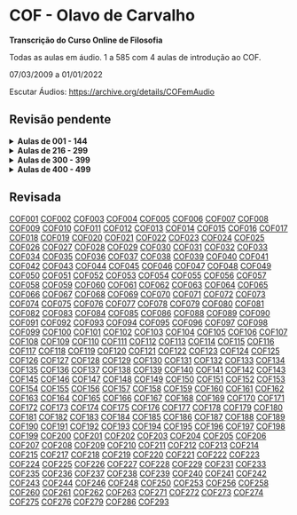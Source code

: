 # COF - Olavo de Carvalho

**Transcrição do Curso Online de Filosofia**

Todas as aulas em áudio. 1 a 585 com 4 aulas de introdução ao COF.

07/03/2009 a 01/01/2022

Escutar Áudios: https://archive.org/details/COFemAudio


## Revisão pendente
<details>
  <summary><b>Aulas de 001 - 144</b></summary>
	<br/>

|   Aula       |  Data        |  Título      |  acesso        |
|--------------|--------------|--------------|----------------|
| COF001   	   |   	          |    	         | [#PreCOF001](revisao_pendente\/%23PreCOF001.md) |
| COF002       |              |              | [#PreCOF002](revisao_pendente\/%23PreCOF002.md) |
| COF003       |              |              | [#PreCOF003 ](revisao_pendente\/%23PreCOF003.md)|
| COF004       |              |              | [#PreCOF004](revisao_pendente\/%23PreCOF004.md) |
| COF087       |              |              | [COF087](revisao_pendente\/COF087.md)           |
| COF144       |              |              | [COF144](revisao_pendente\/COF144.md)           |


</details>

<details>
  <summary><b>Aulas de 216 - 299</b></summary>
	<br/>


		
|   Aula       |  Data       |  Título      |  acesso        |
|--------------|-------------|--------------|----------------|
| COF216   	   |             |              |[COF216](revisao_pendente\/COF216.md)|
| COF230   	   |             |              |[COF230](revisao_pendente\/COF230.md)|
| COF232   	   |             |              |[COF232](revisao_pendente\/COF232.md)|
| COF234   	   |             |              |[COF234](revisao_pendente\/COF234.md)|
| COF245   	   |             |              |[COF245](revisao_pendente\/COF245.md)|
| COF247   	   |             |              |[COF247](revisao_pendente\/COF247.md)|
| COF249   	   |             |              |[COF249](revisao_pendente\/COF249.md)|
| COF251   	   |             |              |[COF251](revisao_pendente\/COF251.md)|
| COF252   	   |             |              |[COF252](revisao_pendente\/COF252.md)|
| COF254   	   |             |              |[COF254](revisao_pendente\/COF254.md)|
| COF255   	   |             |              |[COF255](revisao_pendente\/COF255.md)|
| COF257   	   |             |              |[COF257](revisao_pendente\/COF257.md)|
| COF259   	   |             |              |[COF259](revisao_pendente\/COF259.md)|
| COF264   	   |             |              |[COF264](revisao_pendente\/COF264.md)|
| COF265   	   |             |              |[COF265](revisao_pendente\/COF265.md)|
| COF266   	   |             |              |[COF266](revisao_pendente\/COF266.md)|
| COF267   	   |             |              |[COF267](revisao_pendente\/COF267.md)|
| COF268   	   |             |              |[COF268](revisao_pendente\/COF268.md)|
| COF269   	   |             |              |[COF269](revisao_pendente\/COF269.md)|
| COF270   	   |             |              |[COF270](revisao_pendente\/COF270.md)|
| COF277   	   |             |              |[COF277](revisao_pendente\/COF277.md)|
| COF278   	   |             |              |[COF278](revisao_pendente\/COF278.md)|
| COF280   	   |             |              |[COF280](revisao_pendente\/COF280.md)|
| COF281   	   |             |              |[COF281](revisao_pendente\/COF281.md)|
| COF282   	   |             |              |[COF282](revisao_pendente\/COF282.md)|
| COF283   	   |             |              |[COF283](revisao_pendente\/COF283.md)|
| COF284   	   |             |              |[COF284](revisao_pendente\/COF284.md)|
| COF285   	   |             |              |[COF285](revisao_pendente\/COF285.md)|
| COF287   	   |             |              |[COF287](revisao_pendente\/COF287.md)|
| COF288   	   |             |              |[COF288](revisao_pendente\/COF288.md)|
| COF289   	   |             |              |[COF289](revisao_pendente\/COF289.md)|
| COF290   	   |             |              |[COF290](revisao_pendente\/COF290.md)|
| COF291   	   |             |              |[COF291](revisao_pendente\/COF291.md)|
| COF292   	   |             |              |[COF292](revisao_pendente\/COF292.md)|
| COF294   	   |             |              |[COF294](revisao_pendente\/COF294.md)|
| COF295   	   |             |              |[COF295](revisao_pendente\/COF295.md)|
| COF296   	   |             |              |[COF296](revisao_pendente\/COF296.md)|
| COF297   	   |             |              |[COF297](revisao_pendente\/COF297.md)|
| COF298   	   |             |              |[COF298](revisao_pendente\/COF298.md)|
| COF299   	   |             |              |[COF299](revisao_pendente\/COF299.md)|

</details>


<details>
  <summary><b>Aulas de 300 - 399</b></summary>
	<br/>


		
|   Aula       |  Data       |  Título      |  acesso        |
|--------------|-------------|--------------|----------------|
|COF300|||[COF300](revisao_pendente\/COF300.md)|
|COF301|||[COF301](revisao_pendente\/COF301.md)|
|COF302|||[COF302](revisao_pendente\/COF302.md)|
|COF303|||[COF303](revisao_pendente\/COF303.md)|
|COF304|||[COF304](revisao_pendente\/COF304.md)|
|COF305|||[COF305](revisao_pendente\/COF305.md)|
|COF306|||[COF306](revisao_pendente\/COF306.md)|
|COF307|||[COF307](revisao_pendente\/COF307.md)|
|COF308|||[COF308](revisao_pendente\/COF308.md)|
|COF309|||[COF309](revisao_pendente\/COF309.md)|
|COF310|||[COF310](revisao_pendente\/COF310.md)|
|COF311|||[COF311](revisao_pendente\/COF311.md)|
|COF312|||[COF312](revisao_pendente\/COF312.md)|
|COF313|||[COF313](revisao_pendente\/COF313.md)|
|COF314|||[COF314](revisao_pendente\/COF314.md)|
|COF315|||[COF315](revisao_pendente\/COF315.md)|
|COF316|||[COF316](revisao_pendente\/COF316.md)|
|COF317|||[COF317](revisao_pendente\/COF317.md)|
|COF318|||[COF318](revisao_pendente\/COF318.md)|
|COF319|||[COF319](revisao_pendente\/COF319.md)|
|COF320|||[COF320](revisao_pendente\/COF320.md)|
|COF321|||[COF321](revisao_pendente\/COF321.md)|
|COF322|||[COF322](revisao_pendente\/COF322.md)|
|COF323|||[COF323](revisao_pendente\/COF323.md)|
|COF324|||[COF324](revisao_pendente\/COF324.md)|
|COF325|||[COF325](revisao_pendente\/COF325.md)|
|COF326|||[COF326](revisao_pendente\/COF326.md)|
|COF327|||[COF327](revisao_pendente\/COF327.md)|
|COF328|||[COF328](revisao_pendente\/COF328.md)|
|COF329|||[COF329](revisao_pendente\/COF329.md)|
|COF330|||[COF330](revisao_pendente\/COF330.md)|
|COF331|||[COF331](revisao_pendente\/COF331.md)|
|COF332|||[COF332](revisao_pendente\/COF332.md)|
|COF333|||[COF333](revisao_pendente\/COF333.md)|
|COF334|||[COF334](revisao_pendente\/COF334.md)|
|COF335|||[COF335](revisao_pendente\/COF335.md)|
|COF336|||[COF336](revisao_pendente\/COF336.md)|
|COF337|||[COF337](revisao_pendente\/COF337.md)|
|COF338|||[COF338](revisao_pendente\/COF338.md)|
|COF339|||[COF339](revisao_pendente\/COF339.md)|
|COF340|||[COF340](revisao_pendente\/COF340.md)|
|COF341|||[COF341](revisao_pendente\/COF341.md)|
|COF342|||[COF342](revisao_pendente\/COF342.md)|
|COF343|||[COF343](revisao_pendente\/COF343.md)|
|COF344|||[COF344](revisao_pendente\/COF344.md)|
|COF345|||[COF345](revisao_pendente\/COF345.md)|
|COF346|||[COF346](revisao_pendente\/COF346.md)|
|COF347|||[COF347](revisao_pendente\/COF347.md)|
|COF348|||[COF348](revisao_pendente\/COF348.md)|
|COF349|||[COF349](revisao_pendente\/COF349.md)|
|COF350|||[COF350](revisao_pendente\/COF350.md)|
|COF351|||[COF351](revisao_pendente\/COF351.md)|
|COF352|||[COF352](revisao_pendente\/COF352.md)|
|COF353|||[COF353](revisao_pendente\/COF353.md)|
|COF354|||[COF354](revisao_pendente\/COF354.md)|
|COF355|||[COF355](revisao_pendente\/COF355.md)|
|COF356|||[COF356](revisao_pendente\/COF356.md)|
|COF357|||[COF357](revisao_pendente\/COF357.md)|
|COF358|||[COF358](revisao_pendente\/COF358.md)|
|COF359|||[COF359](revisao_pendente\/COF359.md)|
|COF360|||[COF360](revisao_pendente\/COF360.md)|
|COF361|||[COF361](revisao_pendente\/COF361.md)|
|COF362|||[COF362](revisao_pendente\/COF362.md)|
|COF363|||[COF363](revisao_pendente\/COF363.md)|
|COF364|||[COF364](revisao_pendente\/COF364.md)|
|COF365|||[COF365](revisao_pendente\/COF365.md)|
|COF366|||[COF366](revisao_pendente\/COF366.md)|
|COF367|||[COF367](revisao_pendente\/COF367.md)|
|COF368|||[COF368](revisao_pendente\/COF368.md)|
|COF369|||[COF369](revisao_pendente\/COF369.md)|
|COF370|||[COF370](revisao_pendente\/COF370.md)|
|COF371|||[COF371](revisao_pendente\/COF371.md)|
|COF372|||[COF372](revisao_pendente\/COF372.md)|
|COF373|||[COF373](revisao_pendente\/COF373.md)|
|COF374|||[COF374](revisao_pendente\/COF374.md)|
|COF375|||[COF375](revisao_pendente\/COF375.md)|
|COF376|||[COF376](revisao_pendente\/COF376.md)|
|COF377|||[COF377](revisao_pendente\/COF377.md)|
|COF378|||[COF378](revisao_pendente\/COF378.md)|
|COF379|||[COF379](revisao_pendente\/COF379.md)|
|COF380|||[COF380](revisao_pendente\/COF380.md)|
|COF381|||[COF381](revisao_pendente\/COF381.md)|
|COF382|||[COF382](revisao_pendente\/COF382.md)|
|COF383|||[COF383](revisao_pendente\/COF383.md)|
|COF384|||[COF384](revisao_pendente\/COF384.md)|
|COF385|||[COF385](revisao_pendente\/COF385.md)|
|COF386|||[COF386](revisao_pendente\/COF386.md)|
|COF387|||[COF387](revisao_pendente\/COF387.md)|
|COF388|||[COF388](revisao_pendente\/COF388.md)|
|COF389|||[COF389](revisao_pendente\/COF389.md)|
|COF390|||[COF390](revisao_pendente\/COF390.md)|
|COF391|||[COF391](revisao_pendente\/COF391.md)|
|COF392|||[COF392](revisao_pendente\/COF392.md)|
|COF393|||[COF393](revisao_pendente\/COF393.md)|
|COF394|||[COF394](revisao_pendente\/COF394.md)|
|COF395|||[COF395](revisao_pendente\/COF395.md)|
|COF396|||[COF396](revisao_pendente\/COF396.md)|
|COF397|||[COF397](revisao_pendente\/COF397.md)|
|COF398|||[COF398](revisao_pendente\/COF398.md)|
|COF399|||[COF399](revisao_pendente\/COF399.md)|

</details>


<details>
  <summary><b>Aulas de 400 - 499</b></summary>
	<br/>

|   Aula       |  Data       |  Título      |  acesso        |
|--------------|-------------|--------------|----------------|
|COF400|||[COF400](revisao_pendente\/COF400.md)|
|COF401|||[COF401](revisao_pendente\/COF401.md)|
|COF402|||[COF402](revisao_pendente\/COF402.md)|
|COF403|||[COF403](revisao_pendente\/COF403.md)|
|COF404|||[COF404](revisao_pendente\/COF404.md)|
|COF405|||[COF405](revisao_pendente\/COF405.md)|
|COF406|||[COF406](revisao_pendente\/COF406.md)|
|COF407|||[COF407](revisao_pendente\/COF407.md)|
|COF408|||[COF408](revisao_pendente\/COF408.md)|
|COF409|||[COF409](revisao_pendente\/COF409.md)|
|COF410|||[COF410](revisao_pendente\/COF410.md)|
|COF411|||[COF411](revisao_pendente\/COF411.md)|
|COF412|||[COF412](revisao_pendente\/COF412.md)|
|COF413|||[COF413](revisao_pendente\/COF413.md)|
|COF414|||[COF414](revisao_pendente\/COF414.md)|
|COF415|||[COF415](revisao_pendente\/COF415.md)|
|COF416|||[COF416](revisao_pendente\/COF416.md)|
|COF417|||[COF417](revisao_pendente\/COF417.md)|
|COF418|||[COF418](revisao_pendente\/COF418.md)|
|COF419|||[COF419](revisao_pendente\/COF419.md)|
|COF420|||[COF420](revisao_pendente\/COF420.md)|
|COF421|||[COF421](revisao_pendente\/COF421.md)|
|COF422|||[COF422](revisao_pendente\/COF422.md)|
|COF423|||[COF423](revisao_pendente\/COF423.md)|
|COF424|||[COF424](revisao_pendente\/COF424.md)|
|COF425|||[COF425](revisao_pendente\/COF425.md)|
|COF426|||[COF426](revisao_pendente\/COF426.md)|
|COF427|||[COF427](revisao_pendente\/COF427.md)|
|COF428|||[COF428](revisao_pendente\/COF428.md)|
|COF429|||[COF429](revisao_pendente\/COF429.md)|
|COF430|||[COF430](revisao_pendente\/COF430.md)|
|COF431|||[COF431](revisao_pendente\/COF431.md)|
|COF432|||[COF432](revisao_pendente\/COF432.md)|
|COF433|||[COF433](revisao_pendente\/COF433.md)|
|COF434|||[COF434](revisao_pendente\/COF434.md)|
|COF435|||[COF435](revisao_pendente\/COF435.md)|
|COF436|||[COF436](revisao_pendente\/COF436.md)|
|COF437|||[COF437](revisao_pendente\/COF437.md)|
|COF438|||[COF438](revisao_pendente\/COF438.md)|
|COF439|||[COF439](revisao_pendente\/COF439.md)|
|COF440|||[COF440](revisao_pendente\/COF440.md)|
|COF441|||[COF441](revisao_pendente\/COF441.md)|
|COF442|||[COF442](revisao_pendente\/COF442.md)|
|COF443|||[COF443](revisao_pendente\/COF443.md)|
|COF444|||[COF444](revisao_pendente\/COF444.md)|
|COF445|||[COF445](revisao_pendente\/COF445.md)|
|COF446|||[COF446](revisao_pendente\/COF446.md)|
|COF447|||[COF447](revisao_pendente\/COF447.md)|
|COF448|||[COF448](revisao_pendente\/COF448.md)|
|COF449|||[COF449](revisao_pendente\/COF449.md)|
|COF450|||[COF450](revisao_pendente\/COF450.md)|
|COF451|||[COF451](revisao_pendente\/COF451.md)|
|COF452|||[COF452](revisao_pendente\/COF452.md)|
|COF453|||[COF453](revisao_pendente\/COF453.md)|
|COF454|||[COF454](revisao_pendente\/COF454.md)|
|COF455|||[COF455](revisao_pendente\/COF455.md)|
|COF456|||[COF456](revisao_pendente\/COF456.md)|
|COF457|||[COF457](revisao_pendente\/COF457.md)|
|COF458|||[COF458](revisao_pendente\/COF458.md)|
|COF459|||[COF459](revisao_pendente\/COF459.md)|
|COF460|||[COF460](revisao_pendente\/COF460.md)|
|COF461|||[COF461](revisao_pendente\/COF461.md)|
|COF462|||[COF462](revisao_pendente\/COF462.md)|
|COF463|||[COF463](revisao_pendente\/COF463.md)|
|COF464|||[COF464](revisao_pendente\/COF464.md)|
|COF465|||[COF465](revisao_pendente\/COF465.md)|
|COF466|||[COF466](revisao_pendente\/COF466.md)|
|COF467|||[COF467](revisao_pendente\/COF467.md)|
|COF468|||[COF468](revisao_pendente\/COF468.md)|
|COF469|||[COF469](revisao_pendente\/COF469.md)|
|COF470|||[COF470](revisao_pendente\/COF470.md)|
|COF471|||[COF471](revisao_pendente\/COF471.md)|
|COF472|||[COF472](revisao_pendente\/COF472.md)|
|COF473|||[COF473](revisao_pendente\/COF473.md)|
|COF474|||[COF474](revisao_pendente\/COF474.md)|
|COF475|||[COF475](revisao_pendente\/COF475.md)|
|COF476|||[COF476](revisao_pendente\/COF476.md)|
|COF477|||[COF477](revisao_pendente\/COF477.md)|
|COF478|||[COF478](revisao_pendente\/COF478.md)|
|COF479|||[COF479](revisao_pendente\/COF479.md)|
|COF480|||[COF480](revisao_pendente\/COF480.md)|
|COF481|||[COF481](revisao_pendente\/COF481.md)|
|COF482|||[COF482](revisao_pendente\/COF482.md)|
|COF483|||[COF483](revisao_pendente\/COF483.md)|
|COF484|||[COF484](revisao_pendente\/COF484.md)|
|COF485|||[COF485](revisao_pendente\/COF485.md)|
|COF486|||[COF486](revisao_pendente\/COF486.md)|
|COF487|||[COF487](revisao_pendente\/COF487.md)|
|COF488|||[COF488](revisao_pendente\/COF488.md)|
|COF489|||[COF489](revisao_pendente\/COF489.md)|
|COF490|||[COF490](revisao_pendente\/COF490.md)|
|COF491|||[COF491](revisao_pendente\/COF491.md)|
|COF492|||[COF492](revisao_pendente\/COF492.md)|
|COF493|||[COF493](revisao_pendente\/COF493.md)|
|COF494|||[COF494](revisao_pendente\/COF494.md)|
|COF495|||[COF495](revisao_pendente\/COF495.md)|
|COF496|||[COF496](revisao_pendente\/COF496.md)|
|COF497|||[COF497](revisao_pendente\/COF497.md)|
|COF498|||[COF498](revisao_pendente\/COF498.md)|
|COF499|||[COF499](revisao_pendente\/COF499.md)|



</details>

## Revisada

[COF001](revisadas\/COF001.md) [COF002](revisadas\/COF002.md) [COF003](revisadas\/COF003.md) [COF004](revisadas\/COF004.md) [COF005](revisadas\/COF005.md) [COF006](revisadas\/COF006.md) [COF007](revisadas\/COF007.md) [COF008](revisadas\/COF008.md) [COF009](revisadas\/COF009.md) [COF010](revisadas\/COF010.md) [COF011](revisadas\/COF011.md) [COF012](revisadas\/COF012.md) [COF013](revisadas\/COF013.md) [COF014](revisadas\/COF014.md) [COF015](revisadas\/COF015.md) [COF016](revisadas\/COF016.md) [COF017](revisadas\/COF017.md) [COF018](revisadas\/COF018.md) [COF019](revisadas\/COF019.md) [COF020](revisadas\/COF020.md) [COF021](revisadas\/COF021.md) [COF022](revisadas\/COF022.md) [COF023](revisadas\/COF023.md) [COF024](revisadas\/COF024.md) [COF025](revisadas\/COF025.md) [COF026](revisadas\/COF026.md) [COF027](revisadas\/COF027.md) [COF028](revisadas\/COF028.md) [COF029](revisadas\/COF029.md) [COF030](revisadas\/COF030.md) [COF031](revisadas\/COF031.md) [COF032](revisadas\/COF032.md) [COF033](revisadas\/COF033.md) [COF034](revisadas\/COF034.md) [COF035](revisadas\/COF035.md) [COF036](revisadas\/COF036.md) [COF037](revisadas\/COF037.md) [COF038](revisadas\/COF038.md) [COF039](revisadas\/COF039.md) [COF040](revisadas\/COF040.md) [COF041](revisadas\/COF041.md) [COF042](revisadas\/COF042.md) [COF043](revisadas\/COF043.md) [COF044](revisadas\/COF044.md) [COF045](revisadas\/COF045.md) [COF046](revisadas\/COF046.md) [COF047](revisadas\/COF047.md) [COF048](revisadas\/COF048.md) [COF049](revisadas\/COF049.md) [COF050](revisadas\/COF050.md) [COF051](revisadas\/COF051.md) [COF052](revisadas\/COF052.md) [COF053](revisadas\/COF053.md) [COF054](revisadas\/COF054.md) [COF055](revisadas\/COF055.md) [COF056](revisadas\/COF056.md) [COF057](revisadas\/COF057.md) [COF058](revisadas\/COF058.md) [COF059](revisadas\/COF059.md) [COF060](revisadas\/COF060.md) [COF061](revisadas\/COF061.md) [COF062](revisadas\/COF062.md) [COF063](revisadas\/COF063.md) [COF064](revisadas\/COF064.md) [COF065](revisadas\/COF065.md) [COF066](revisadas\/COF066.md) [COF067](revisadas\/COF067.md) [COF068](revisadas\/COF068.md) [COF069](revisadas\/COF069.md) [COF070](revisadas\/COF070.md) [COF071](revisadas\/COF071.md) [COF072](revisadas\/COF072.md) [COF073](revisadas\/COF073.md) [COF074](revisadas\/COF074.md) [COF075](revisadas\/COF075.md) [COF076](revisadas\/COF076.md) [COF077](revisadas\/COF077.md) [COF078](revisadas\/COF078.md) [COF079](revisadas\/COF079.md) [COF080](revisadas\/COF080.md) [COF081](revisadas\/COF081.md) [COF082](revisadas\/COF082.md) [COF083](revisadas\/COF083.md) [COF084](revisadas\/COF084.md) [COF085](revisadas\/COF085.md) [COF086](revisadas\/COF086.md) [COF088](revisadas\/COF088.md) [COF089](revisadas\/COF089.md) [COF090](revisadas\/COF090.md) [COF091](revisadas\/COF091.md) [COF092](revisadas\/COF092.md) [COF093](revisadas\/COF093.md) [COF094](revisadas\/COF094.md) [COF095](revisadas\/COF095.md) [COF096](revisadas\/COF096.md) [COF097](revisadas\/COF097.md) [COF098](revisadas\/COF098.md) [COF099](revisadas\/COF099.md) [COF100](revisadas\/COF100.md) [COF101](revisadas\/COF101.md) [COF102](revisadas\/COF102.md) [COF103](revisadas\/COF103.md) [COF104](revisadas\/COF104.md) [COF105](revisadas\/COF105.md) [COF106](revisadas\/COF106.md) [COF107](revisadas\/COF107.md) [COF108](revisadas\/COF108.md) [COF109](revisadas\/COF109.md) [COF110](revisadas\/COF110.md) [COF111](revisadas\/COF111.md) [COF112](revisadas\/COF112.md) [COF113](revisadas\/COF113.md) [COF114](revisadas\/COF114.md) [COF115](revisadas\/COF115.md) [COF116](revisadas\/COF116.md) [COF117](revisadas\/COF117.md) [COF118](revisadas\/COF118.md) [COF119](revisadas\/COF119.md) [COF120](revisadas\/COF120.md) [COF121](revisadas\/COF121.md) [COF122](revisadas\/COF122.md) [COF123](revisadas\/COF123.md) [COF124](revisadas\/COF124.md) [COF125](revisadas\/COF125.md) [COF126](revisadas\/COF126.md) [COF127](revisadas\/COF127.md) [COF128](revisadas\/COF128.md) [COF129](revisadas\/COF129.md) [COF130](revisadas\/COF130.md) [COF131](revisadas\/COF131.md) [COF132](revisadas\/COF132.md) [COF133](revisadas\/COF133.md) [COF134](revisadas\/COF134.md) [COF135](revisadas\/COF135.md) [COF136](revisadas\/COF136.md) [COF137](revisadas\/COF137.md) [COF138](revisadas\/COF138.md) [COF139](revisadas\/COF139.md) [COF140](revisadas\/COF140.md) [COF141](revisadas\/COF141.md) [COF142](revisadas\/COF142.md) [COF143](revisadas\/COF143.md) [COF145](revisadas\/COF145.md) [COF146](revisadas\/COF146.md) [COF147](revisadas\/COF147.md) [COF148](revisadas\/COF148.md) [COF149](revisadas\/COF149.md) [COF150](revisadas\/COF150.md) [COF151](revisadas\/COF151.md) [COF152](revisadas\/COF152.md) [COF153](revisadas\/COF153.md) [COF154](revisadas\/COF154.md) [COF155](revisadas\/COF155.md) [COF156](revisadas\/COF156.md) [COF157](revisadas\/COF157.md) [COF158](revisadas\/COF158.md) [COF159](revisadas\/COF159.md) [COF160](revisadas\/COF160.md) [COF161](revisadas\/COF161.md) [COF162](revisadas\/COF162.md) [COF163](revisadas\/COF163.md) [COF164](revisadas\/COF164.md) [COF165](revisadas\/COF165.md) [COF166](revisadas\/COF166.md) [COF167](revisadas\/COF167.md) [COF168](revisadas\/COF168.md) [COF169](revisadas\/COF169.md) [COF170](revisadas\/COF170.md) [COF171](revisadas\/COF171.md) [COF172](revisadas\/COF172.md) [COF173](revisadas\/COF173.md) [COF174](revisadas\/COF174.md) [COF175](revisadas\/COF175.md) [COF176](revisadas\/COF176.md) [COF177](revisadas\/COF177.md) [COF178](revisadas\/COF178.md) [COF179](revisadas\/COF179.md) [COF180](revisadas\/COF180.md) [COF181](revisadas\/COF181.md) [COF182](revisadas\/COF182.md) [COF183](revisadas\/COF183.md) [COF184](revisadas\/COF184.md) [COF185](revisadas\/COF185.md) [COF186](revisadas\/COF186.md) [COF187](revisadas\/COF187.md) [COF188](revisadas\/COF188.md) [COF189](revisadas\/COF189.md) [COF190](revisadas\/COF190.md) [COF191](revisadas\/COF191.md) [COF192](revisadas\/COF192.md) [COF193](revisadas\/COF193.md) [COF194](revisadas\/COF194.md) [COF195](revisadas\/COF195.md) [COF196](revisadas\/COF196.md) [COF197](revisadas\/COF197.md) [COF198](revisadas\/COF198.md) [COF199](revisadas\/COF199.md) [COF200](revisadas\/COF200.md) [COF201](revisadas\/COF201.md) [COF202](revisadas\/COF202.md) [COF203](revisadas\/COF203.md) [COF204](revisadas\/COF204.md) [COF205](revisadas\/COF205.md) [COF206](revisadas\/COF206.md) [COF207](revisadas\/COF207.md) [COF208](revisadas\/COF208.md) [COF209](revisadas\/COF209.md) [COF210](revisadas\/COF210.md) [COF211](revisadas\/COF211.md) [COF212](revisadas\/COF212.md) [COF213](revisadas\/COF213.md) [COF214](revisadas\/COF214.md) [COF215](revisadas\/COF215.md) [COF217](revisadas\/COF217.md) [COF218](revisadas\/COF218.md) [COF219](revisadas\/COF219.md) [COF220](revisadas\/COF220.md) [COF221](revisadas\/COF221.md) [COF222](revisadas\/COF222.md) [COF223](revisadas\/COF223.md) [COF224](revisadas\/COF224.md) [COF225](revisadas\/COF225.md) [COF226](revisadas\/COF226.md) [COF227](revisadas\/COF227.md) [COF228](revisadas\/COF228.md) [COF229](revisadas\/COF229.md) [COF231](revisadas\/COF231.md) [COF233](revisadas\/COF233.md) [COF235](revisadas\/COF235.md) [COF236](revisadas\/COF236.md) [COF237](revisadas\/COF237.md) [COF238](revisadas\/COF238.md) [COF239](revisadas\/COF239.md) [COF240](revisadas\/COF240.md) [COF241](revisadas\/COF241.md) [COF242](revisadas\/COF242.md) [COF243](revisadas\/COF243.md) [COF244](revisadas\/COF244.md) [COF246](revisadas\/COF246.md) [COF248](revisadas\/COF248.md) [COF250](revisadas\/COF250.md) [COF253](revisadas\/COF253.md) [COF256](revisadas\/COF256.md) [COF258](revisadas\/COF258.md) [COF260](revisadas\/COF260.md) [COF261](revisadas\/COF261.md) [COF262](revisadas\/COF262.md) [COF263](revisadas\/COF263.md) [COF271](revisadas\/COF271.md) [COF272](revisadas\/COF272.md) [COF273](revisadas\/COF273.md) [COF274](revisadas\/COF274.md) [COF275](revisadas\/COF275.md) [COF276](revisadas\/COF276.md) [COF279](revisadas\/COF279.md) [COF286](revisadas\/COF286.md) [COF293](revisadas\/COF293.md)

